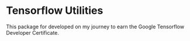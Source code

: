 # Tensorflow Utilities

This package for developed on my journey to earn the Google Tensorflow Developer Certificate.
